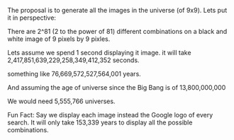 The proposal is to generate all the images in the universe (of 9x9). Lets put it in perspective:

There are 2^81 (2 to the power of 81) different combinations on a black and white image of 9 pixels by 9 pixles.

Lets assume we spend 1 second displaying it image.
it will take 2,417,851,639,229,258,349,412,352 seconds.

something like 76,669,572,527,564,001 years.

And assuming the age of universe since the Big Bang is of 13,800,000,000

We would need 5,555,766 universes.

Fun Fact: Say we display each image instead the Google logo of every search. It will only take 153,339 years to display all the possible combinations.

